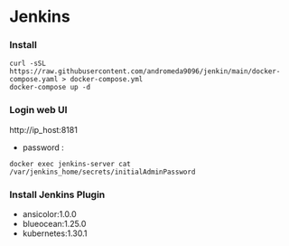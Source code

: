 # Jenkins

### Install

```
curl -sSL https://raw.githubusercontent.com/andromeda9096/jenkin/main/docker-compose.yaml > docker-compose.yml
docker-compose up -d
```

### Login web UI

http://ip_host:8181

- password :
```
docker exec jenkins-server cat /var/jenkins_home/secrets/initialAdminPassword
```
### Install Jenkins Plugin

- ansicolor:1.0.0
- blueocean:1.25.0
- kubernetes:1.30.1
